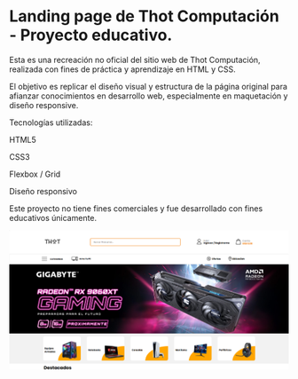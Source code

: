# Landing page de Thot Computación - Proyecto educativo.

Esta es una recreación no oficial del sitio web de Thot Computación, realizada con fines de práctica y aprendizaje en HTML y CSS.

El objetivo es replicar el diseño visual y estructura de la página original para afianzar conocimientos en desarrollo web, especialmente en maquetación y diseño responsive.

Tecnologías utilizadas:

HTML5

CSS3

Flexbox / Grid

Diseño responsivo

Este proyecto no tiene fines comerciales y fue desarrollado con fines educativos únicamente.

![Banner Thot Computación](Previsualizacion.png)

